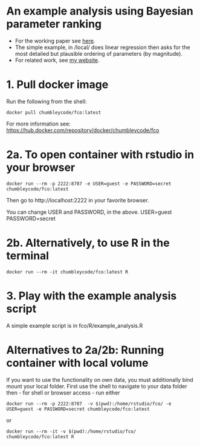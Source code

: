 # An example analysis using Bayesian parameter ranking

* For the working paper see [here](https://chumbleycode.github.io/docs/papers_reports/fcr_apa.pdf).
* The simple example, in /local/ does linear regression then asks for the most detailed but plausible ordering of parameters (by magnitude).
* For related work, see [my website](https://chumbleycode.github.io).

# 1. Pull docker image 

Run the following from the shell:

```
docker pull chumbleycode/fco:latest
```

For more information see: https://hub.docker.com/repository/docker/chumbleycode/fco

# 2a. To open container with rstudio in your browser

```
docker run --rm -p 2222:8787 -e USER=guest -e PASSWORD=secret chumbleycode/fco:latest
```

Then go to http://localhost:2222 in your favorite browser.

You can change USER and PASSWORD, in the above. 
USER=guest
PASSWORD=secret

# 2b. Alternatively, to use R in the terminal

```
docker run --rm -it chumbleycode/fco:latest R
````

# 3. Play with the example analysis script

A simple example script is in fco/R/example_analysis.R


# Alternatives to 2a/2b: Running container with local volume

If you want to use the functionality on own data, you must additionally bind mount your local folder. First use the shell to navigate to your data folder then - for shell or browser access - run either 

```
docker run --rm -p 2222:8787  -v $(pwd):/home/rstudio/fco/ -e USER=guest -e PASSWORD=secret chumbleycode/fco:latest
```

or

```
docker run --rm -it -v $(pwd):/home/rstudio/fco/ chumbleycode/fco:latest R
````


